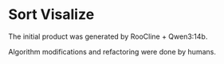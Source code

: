 # Sort Visalize

The initial product was generated by RooCline + Qwen3:14b.

Algorithm modifications and refactoring were done by humans.
